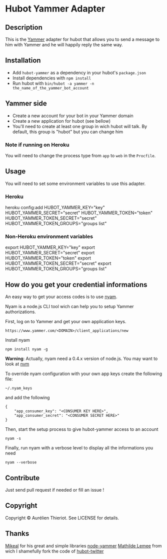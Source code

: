 # Hubot Yammer Adapter

## Description

This is the [Yammer](http://www.yammer.com) adapter for hubot that allows you to
send a message to him with Yammer and he will happily reply the same way.

## Installation

* Add `hubot-yammer` as a dependency in your hubot's `package.json`
* Install dependencies with `npm install`
* Run hubot with `bin/hubot -a yammer -n the_name_of_the_yammer_bot_account`

## Yammer side

* Create a new account for your bot in your Yammer domain
* Create a new application for hubot (see bellow)
* You'll need to create at least one group in wich hubot will talk. By default, this group is "hubot" but you can change him

### Note if running on Heroku

You will need to change the process type from `app` to `web` in the `Procfile`.

## Usage

You will need to set some environment variables to use this adapter.

### Heroku

   heroku config:add HUBOT\_YAMMER\_KEY="key" HUBOT\_YAMMER\_SECRET="secret" HUBOT\_YAMMER\_TOKEN="token" HUBOT\_YAMMER\_TOKEN\_SECRET="secret" HUBOT\_YAMMER\_TOKEN\_GROUPS="groups list"

### Non-Heroku environment variables

   export HUBOT\_YAMMER\_KEY="key"
   export HUBOT\_YAMMER\_SECRET="secret"
   export HUBOT\_YAMMER\_TOKEN="token"
   export HUBOT\_YAMMER\_TOKEN\_SECRET="secret"
   export HUBOT\_YAMMER\_TOKEN\_GROUPS="groups list"

## How do you get your credential informations

An easy way to get your access codes is to use [nyam](https://github.com/csanz/node-nyam).

Nyam is a node.js CLI tool wich can help you to setup Yammer authorizations.

First, log on to Yammer and get your own application keys.

    https://www.yammer.com/<DOMAIN>/client_applications/new

Install nyam

    npm install nyam -g

__Warning__: Actually, nyam need a 0.4.x version of node.js. You may want to look at [nvm](https://github.com/creationix/nvm)

To override nyam configuration with your own app keys create the following file:

    ~/.nyam_keys

and add the following

    {
        "app_consumer_key": "<CONSUMER KEY HERE>",
        "app_consumer_secret": "<CONSUMER SECRET HERE>"
    }

Then, start the setup process to give hubot-yammer access to an account 

    nyam -s

Finally, run nyam with a verbose level to display all the informations you need

    nyam --verbose

## Contribute

Just send pull request if needed or fill an issue !

## Copyright

Copyright &copy; Aurélien Thieriot. See LICENSE for details.

## Thanks

[Mikeal](https://github.com/mikeal) for his great and simple libraries [node-yammer](https://github.com/mikeal/node-yammer.git)
[Mathilde Lemee](https://github.com/MathildeLemee) from wich I shamefully fork the code of [hubot-twitter](https://github.com/MathildeLemee/hubot-twitter.git)
